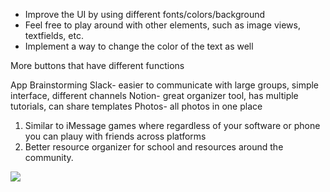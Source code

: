 - Improve the UI by using different fonts/colors/background
- Feel free to play around with other elements, such as image views, textfields, etc.
- Implement a way to change the color of the text as well

More buttons that have different functions




App Brainstorming 
Slack- easier to communicate with large groups, simple interface, different channels
Notion- great organizer tool, has multiple tutorials, can share templates
Photos- all photos in one place 


1. Similar to iMessage games where regardless of your software or phone you can plauy with friends across platforms
2. Better resource organizer for school and resources around the community. 


![](https://imgur.com/a/rWs2pXC.gif)
